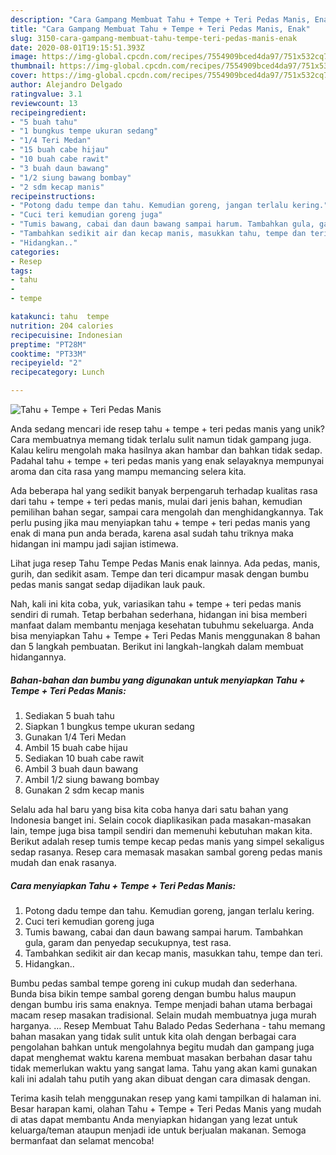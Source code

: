 ```yaml
---
description: "Cara Gampang Membuat Tahu + Tempe + Teri Pedas Manis, Enak"
title: "Cara Gampang Membuat Tahu + Tempe + Teri Pedas Manis, Enak"
slug: 3150-cara-gampang-membuat-tahu-tempe-teri-pedas-manis-enak
date: 2020-08-01T19:15:51.393Z
image: https://img-global.cpcdn.com/recipes/7554909bced4da97/751x532cq70/tahu-tempe-teri-pedas-manis-foto-resep-utama.jpg
thumbnail: https://img-global.cpcdn.com/recipes/7554909bced4da97/751x532cq70/tahu-tempe-teri-pedas-manis-foto-resep-utama.jpg
cover: https://img-global.cpcdn.com/recipes/7554909bced4da97/751x532cq70/tahu-tempe-teri-pedas-manis-foto-resep-utama.jpg
author: Alejandro Delgado
ratingvalue: 3.1
reviewcount: 13
recipeingredient:
- "5 buah tahu"
- "1 bungkus tempe ukuran sedang"
- "1/4 Teri Medan"
- "15 buah cabe hijau"
- "10 buah cabe rawit"
- "3 buah daun bawang"
- "1/2 siung bawang bombay"
- "2 sdm kecap manis"
recipeinstructions:
- "Potong dadu tempe dan tahu. Kemudian goreng, jangan terlalu kering."
- "Cuci teri kemudian goreng juga"
- "Tumis bawang, cabai dan daun bawang sampai harum. Tambahkan gula, garam dan penyedap secukupnya, test rasa."
- "Tambahkan sedikit air dan kecap manis, masukkan tahu, tempe dan teri."
- "Hidangkan.."
categories:
- Resep
tags:
- tahu
- 
- tempe

katakunci: tahu  tempe 
nutrition: 204 calories
recipecuisine: Indonesian
preptime: "PT28M"
cooktime: "PT33M"
recipeyield: "2"
recipecategory: Lunch

---
```



![Tahu + Tempe + Teri Pedas Manis](https://img-global.cpcdn.com/recipes/7554909bced4da97/751x532cq70/tahu-tempe-teri-pedas-manis-foto-resep-utama.jpg)

Anda sedang mencari ide resep tahu + tempe + teri pedas manis yang unik? Cara membuatnya memang tidak terlalu sulit namun tidak gampang juga. Kalau keliru mengolah maka hasilnya akan hambar dan bahkan tidak sedap. Padahal tahu + tempe + teri pedas manis yang enak selayaknya mempunyai aroma dan cita rasa yang mampu memancing selera kita.

Ada beberapa hal yang sedikit banyak berpengaruh terhadap kualitas rasa dari tahu + tempe + teri pedas manis, mulai dari jenis bahan, kemudian pemilihan bahan segar, sampai cara mengolah dan menghidangkannya. Tak perlu pusing jika mau menyiapkan tahu + tempe + teri pedas manis yang enak di mana pun anda berada, karena asal sudah tahu triknya maka hidangan ini mampu jadi sajian istimewa.

Lihat juga resep Tahu Tempe Pedas Manis enak lainnya. Ada pedas, manis, gurih, dan sedikit asam. Tempe dan teri dicampur masak dengan bumbu pedas manis sangat sedap dijadikan lauk pauk.


Nah, kali ini kita coba, yuk, variasikan tahu + tempe + teri pedas manis sendiri di rumah. Tetap berbahan sederhana, hidangan ini bisa memberi manfaat dalam membantu menjaga kesehatan tubuhmu sekeluarga. Anda bisa menyiapkan Tahu + Tempe + Teri Pedas Manis menggunakan 8 bahan dan 5 langkah pembuatan. Berikut ini langkah-langkah dalam membuat hidangannya.

<!--inarticleads1-->

##### Bahan-bahan dan bumbu yang digunakan untuk menyiapkan Tahu + Tempe + Teri Pedas Manis:

1. Sediakan 5 buah tahu
1. Siapkan 1 bungkus tempe ukuran sedang
1. Gunakan 1/4 Teri Medan
1. Ambil 15 buah cabe hijau
1. Sediakan 10 buah cabe rawit
1. Ambil 3 buah daun bawang
1. Ambil 1/2 siung bawang bombay
1. Gunakan 2 sdm kecap manis


Selalu ada hal baru yang bisa kita coba hanya dari satu bahan yang Indonesia banget ini. Selain cocok diaplikasikan pada masakan-masakan lain, tempe juga bisa tampil sendiri dan memenuhi kebutuhan makan kita. Berikut adalah resep tumis tempe kecap pedas manis yang simpel sekaligus sedap rasanya. Resep cara memasak masakan sambal goreng pedas manis mudah dan enak rasanya. 

<!--inarticleads2-->

##### Cara menyiapkan Tahu + Tempe + Teri Pedas Manis:

1. Potong dadu tempe dan tahu. Kemudian goreng, jangan terlalu kering.
1. Cuci teri kemudian goreng juga
1. Tumis bawang, cabai dan daun bawang sampai harum. Tambahkan gula, garam dan penyedap secukupnya, test rasa.
1. Tambahkan sedikit air dan kecap manis, masukkan tahu, tempe dan teri.
1. Hidangkan..


Bumbu pedas sambal tempe goreng ini cukup mudah dan sederhana. Bunda bisa bikin tempe sambal goreng dengan bumbu halus maupun dengan bumbu iris sama enaknya. Tempe menjadi bahan utama berbagai macam resep masakan tradisional. Selain mudah membuatnya juga murah harganya. … Resep Membuat Tahu Balado Pedas Sederhana - tahu memang bahan masakan yang tidak sulit untuk kita olah dengan berbagai cara pengolahan bahkan untuk mengolahnya begitu mudah dan gampang juga dapat menghemat waktu karena membuat masakan berbahan dasar tahu tidak memerlukan waktu yang sangat lama. Tahu yang akan kami gunakan kali ini adalah tahu putih yang akan dibuat dengan cara dimasak dengan. 

Terima kasih telah menggunakan resep yang kami tampilkan di halaman ini. Besar harapan kami, olahan Tahu + Tempe + Teri Pedas Manis yang mudah di atas dapat membantu Anda menyiapkan hidangan yang lezat untuk keluarga/teman ataupun menjadi ide untuk berjualan makanan. Semoga bermanfaat dan selamat mencoba!
